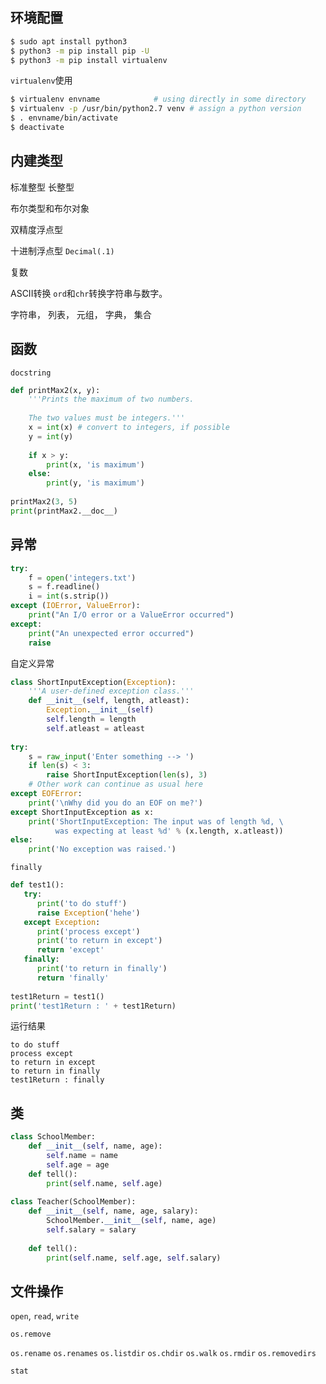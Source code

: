 ## 环境配置

```sh
$ sudo apt install python3
$ python3 -m pip install pip -U
$ python3 -m pip install virtualenv
```

`virtualenv`使用

```sh
$ virtualenv envname			# using directly in some directory
$ virtualenv -p /usr/bin/python2.7 venv	# assign a python version
$ . envname/bin/activate
$ deactivate
```

## 内建类型

标准整型 长整型

布尔类型和布尔对象

双精度浮点型

十进制浮点型 `Decimal(.1)`

复数

ASCII转换 `ord`和`chr`转换字符串与数字。

字符串， 列表， 元组， 字典， 集合

## 函数

`docstring`

```python
def printMax2(x, y):
    '''Prints the maximum of two numbers.
 
    The two values must be integers.'''
    x = int(x) # convert to integers, if possible
    y = int(y)
 
    if x > y:
        print(x, 'is maximum')
    else:
        print(y, 'is maximum')
 
printMax2(3, 5)
print(printMax2.__doc__)
```

## 异常

```python
try:
    f = open('integers.txt')
    s = f.readline()
    i = int(s.strip())
except (IOError, ValueError):
    print("An I/O error or a ValueError occurred")
except:
    print("An unexpected error occurred")
    raise
```

自定义异常

```python
class ShortInputException(Exception):
    '''A user-defined exception class.'''
    def __init__(self, length, atleast):
        Exception.__init__(self)
        self.length = length
        self.atleast = atleast
 
try:
    s = raw_input('Enter something --> ')
    if len(s) < 3:
        raise ShortInputException(len(s), 3)
    # Other work can continue as usual here
except EOFError:
    print('\nWhy did you do an EOF on me?')
except ShortInputException as x:
    print('ShortInputException: The input was of length %d, \
          was expecting at least %d' % (x.length, x.atleast))
else:
    print('No exception was raised.')
```

`finally`

```python
def test1():
   try:
      print('to do stuff')
      raise Exception('hehe')
   except Exception:
      print('process except')
      print('to return in except')
      return 'except'
   finally:
      print('to return in finally')
      return 'finally'
 
test1Return = test1()
print('test1Return : ' + test1Return)
```

运行结果

```
to do stuff
process except
to return in except
to return in finally
test1Return : finally
```

## 类

```python
class SchoolMember:
    def __init__(self, name, age):
        self.name = name
        self.age = age
    def tell():
        print(self.name, self.age)
    
class Teacher(SchoolMember):
    def __init__(self, name, age, salary):
        SchoolMember.__init__(self, name, age)
        self.salary = salary
        
    def tell():
        print(self.name, self.age, self.salary)
```

## 文件操作

`open`, `read`, `write`

`os.remove`

`os.rename` `os.renames` `os.listdir` `os.chdir` `os.walk` `os.rmdir` `os.removedirs`

`stat`





